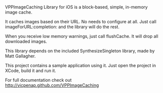 VPPImageCaching Library for iOS is a block-based, simple, in-memory image cache.
 
 It caches images based on their URL. No needs to configure at all. Just call
 imageForURL:completion: and the library will do the rest.
 
 When you receive low memory warnings, just call flushCache. It will drop all
 downloaded images.
 
 This library depends on the included SynthesizeSingleton library,
 made by Matt Gallagher.

 This project contains a sample application using it. Just open the project in 
 XCode, build it and run it. 


 For full documentation check out 
 http://vicpenap.github.com/VPPImageCaching
